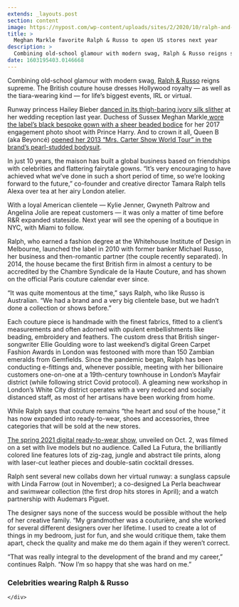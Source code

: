 ```yaml
--- 
extends: _layouts.post 
section: content 
image: https://nypost.com/wp-content/uploads/sites/2/2020/10/ralph-and-russo-feature-copy-1.jpg?quality=90&strip=all&w=1200 
title: > 
  Meghan Markle favorite Ralph & Russo to open US stores next year 
description: > 
  Combining old-school glamour with modern swag, Ralph & Russo reigns supreme.The British couture house dresses Hollywood royalty — as well as the tiara-wearing kind — for life’s biggest events, IRL or virtual.Duchess of Sussex Meghan Markle wore the label’s black bespoke gown with a sheer beaded bodice for her 2017 engagement photo shoot with Prince Harry.“It was quite momentous at the time,” says Ralph, who like Russo is Australian.“Now I’m so happy that she was hard on me.”Celebrities wearing Ralph & Russo 
date: 1603195403.0146668 
--- 
```

<div><p>Combining old-school glamour with modern swag, <a href="https://usd.ralphandrusso.com/" rel="noopener noreferrer" target="_blank">Ralph &amp; Russo</a> reigns supreme. The British couture house dresses Hollywood royalty &#8212; as well as the tiara-wearing kind &#8212; for life&#8217;s biggest events, IRL or virtual.</p>
<p>Runway princess Hailey Bieber <a href="https://pagesix.com/2019/10/14/hailey-baldwin-wore-three-wedding-dresses-to-marry-justin-bieber/?_ga=2.168938657.1423610077.1602691526-1237792657.1602691526" rel="noopener noreferrer" target="_blank">danced in its thigh-baring ivory silk slither</a> at her wedding reception last year. Duchess of Sussex Meghan Markle<a href="https://pagesix.com/2017/12/21/see-prince-harry-and-meghan-markles-official-engagement-photos/" rel="noopener noreferrer" target="_blank"> wore the label&#8217;s black bespoke gown with a sheer beaded bodice</a> for her 2017 engagement photo shoot with Prince Harry. And to crown it all, Queen B (aka Beyonc&#233;) <a href="https://nypost.com/2013/08/01/beyonce-hits-it-out-of-the-park-in-her-home-stretch/?_ga=2.168961825.1423610077.1602691526-1237792657.1602691526" rel="noopener noreferrer" target="_blank">opened her 2013 &#8220;Mrs. Carter Show World Tour&#8221; in the brand&#8217;s pearl-studded bodysuit</a>.</p>
 
<p>In just 10 years, the maison has built a global business based on friendships with celebrities and flattering fairytale gowns. &#8220;It&#8217;s very encouraging to have achieved what we&#8217;ve done in such a short period of time, so we&#8217;re looking forward to the future,&#8221; co-founder and creative director Tamara Ralph tells Alexa over tea at her airy London atelier.</p>
<p>With a loyal American clientele &#8212; Kylie Jenner, Gwyneth Paltrow and Angelina Jolie are repeat customers &#8212; it was only a matter of time before R&amp;R expanded stateside. Next year will see the opening of a boutique in NYC, with Miami to follow.</p>
<p>Ralph, who earned a fashion degree at the Whitehouse Institute of Design in Melbourne, launched the label in 2010 with former banker Michael Russo, her business and then-romantic partner (the couple recently separated). In 2014, the house became the first British firm in almost a century to be accredited by the Chambre Syndicale de la Haute Couture, and has shown on the official Paris couture calendar ever since.</p>
 
<p>&#8220;It was quite momentous at the time,&#8221; says Ralph, who like Russo is Australian. &#8220;We had a brand and a very big clientele base, but we hadn&#8217;t done a collection or shows before.&#8221;</p>
<p>Each couture piece is handmade with the finest fabrics, fitted to a client&#8217;s measurements and often adorned with opulent embellishments like beading, embroidery and feathers. The custom dress that British singer-songwriter Ellie Goulding wore to last weekend&#8217;s digital Green Carpet Fashion Awards in London was festooned with more than 150 Zambian emeralds from Gemfields. Since the pandemic began, Ralph has been conducting e-fittings and, whenever possible, meeting with her billionaire customers one-on-one at a 19th-century townhouse in London&#8217;s Mayfair district (while following strict Covid protocol). A gleaming new workshop in London&#8217;s White City district operates with a very reduced and socially distanced staff, as most of her artisans have been working from home.</p>
<p>While Ralph says that couture remains &#8220;the heart and soul of the house,&#8221; it has now expanded into ready-to-wear, shoes and accessories, three categories that will be sold at the new stores.</p>
 
<p><a href="https://nypost.com/2020/07/10/the-best-fashions-from-the-first-ever-digital-couture-week/" rel="noopener noreferrer" target="_blank">The spring 2021 digital ready-to-wear show</a>, unveiled on Oct. 2, was filmed on a set with live models but no audience. Called La Futura, the brilliantly colored line features lots of zig-zag, jungle and abstract tile prints, along with laser-cut leather pieces and double-satin cocktail dresses.</p>
<p>Ralph sent several new collabs down her virtual runway: a sunglass capsule with Linda Farrow (out in November); a co-designed La Perla beachwear and swimwear collection (the first drop hits stores in April); and a watch partnership with Audemars Piguet.</p>
<p>The designer says none of the success would be possible without the help of her creative family. &#8220;My grandmother was a couturi&#232;re, and she worked for several different designers over her lifetime. I used to create a lot of things in my bedroom, just for fun, and she would critique them, take them apart, check the quality and make me do them again if they weren&#8217;t correct.</p>
<p>&#8220;That was really integral to the development of the brand and my career,&#8221; continues Ralph. &#8220;Now I&#8217;m so happy that she was hard on me.&#8221;</p>

<h3>Celebrities wearing Ralph &amp; Russo</h3>

 
	</div>